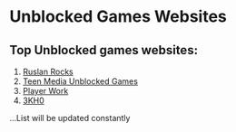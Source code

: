 # Unblocked Games Websites

## Top Unblocked games websites:

1. [Ruslan Rocks](https://ruslan.rocks)
2. [Teen Media Unblocked Games](https://teen.media/unblocked-games)
3. [Player Work](https://player.work)
4. [3KH0](https://3kh0.github.io/)

...List will be updated constantly

